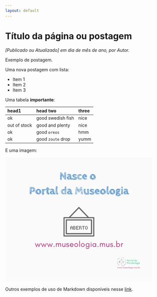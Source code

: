 ```yaml
---
layout: default
---
```


# Título da página ou postagem

_[Publicado ou Atualizado] em dia de mês de ano, por Autor._

Exemplo de postagem.

Uma nova postagem com lista:

* Item 1
* Item 2
* Item 3

Uma tabela **importante**:

| head1        | head two          | three |
|:-------------|:------------------|:------|
| ok           | good swedish fish | nice  |
| out of stock | good and plenty   | nice  |
| ok           | good `oreos`      | hmm   |
| ok           | good `zoute` drop | yumm  |

E uma imagem:

![Post](/assets/images/post_inauguracao.jpg)

Outros exemplos de uso de Markdown disponíveis nesse [link](./exemplos).
